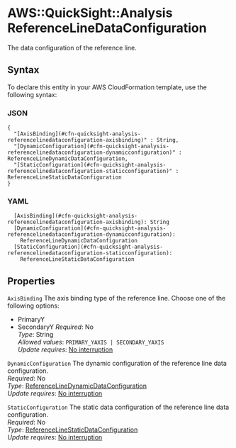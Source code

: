 # AWS::QuickSight::Analysis ReferenceLineDataConfiguration<a name="aws-properties-quicksight-analysis-referencelinedataconfiguration"></a>

The data configuration of the reference line\.

## Syntax<a name="aws-properties-quicksight-analysis-referencelinedataconfiguration-syntax"></a>

To declare this entity in your AWS CloudFormation template, use the following syntax:

### JSON<a name="aws-properties-quicksight-analysis-referencelinedataconfiguration-syntax.json"></a>

```
{
  "[AxisBinding](#cfn-quicksight-analysis-referencelinedataconfiguration-axisbinding)" : String,
  "[DynamicConfiguration](#cfn-quicksight-analysis-referencelinedataconfiguration-dynamicconfiguration)" : ReferenceLineDynamicDataConfiguration,
  "[StaticConfiguration](#cfn-quicksight-analysis-referencelinedataconfiguration-staticconfiguration)" : ReferenceLineStaticDataConfiguration
}
```

### YAML<a name="aws-properties-quicksight-analysis-referencelinedataconfiguration-syntax.yaml"></a>

```
  [AxisBinding](#cfn-quicksight-analysis-referencelinedataconfiguration-axisbinding): String
  [DynamicConfiguration](#cfn-quicksight-analysis-referencelinedataconfiguration-dynamicconfiguration):
    ReferenceLineDynamicDataConfiguration
  [StaticConfiguration](#cfn-quicksight-analysis-referencelinedataconfiguration-staticconfiguration):
    ReferenceLineStaticDataConfiguration
```

## Properties<a name="aws-properties-quicksight-analysis-referencelinedataconfiguration-properties"></a>

`AxisBinding` <a name="cfn-quicksight-analysis-referencelinedataconfiguration-axisbinding"></a>
The axis binding type of the reference line\. Choose one of the following options:

- PrimaryY
- SecondaryY
  _Required_: No  
  _Type_: String  
  _Allowed values_: `PRIMARY_YAXIS | SECONDARY_YAXIS`  
  _Update requires_: [No interruption](https://docs.aws.amazon.com/AWSCloudFormation/latest/UserGuide/using-cfn-updating-stacks-update-behaviors.html#update-no-interrupt)

`DynamicConfiguration` <a name="cfn-quicksight-analysis-referencelinedataconfiguration-dynamicconfiguration"></a>
The dynamic configuration of the reference line data configuration\.  
_Required_: No  
_Type_: [ReferenceLineDynamicDataConfiguration](aws-properties-quicksight-analysis-referencelinedynamicdataconfiguration.md)  
_Update requires_: [No interruption](https://docs.aws.amazon.com/AWSCloudFormation/latest/UserGuide/using-cfn-updating-stacks-update-behaviors.html#update-no-interrupt)

`StaticConfiguration` <a name="cfn-quicksight-analysis-referencelinedataconfiguration-staticconfiguration"></a>
The static data configuration of the reference line data configuration\.  
_Required_: No  
_Type_: [ReferenceLineStaticDataConfiguration](aws-properties-quicksight-analysis-referencelinestaticdataconfiguration.md)  
_Update requires_: [No interruption](https://docs.aws.amazon.com/AWSCloudFormation/latest/UserGuide/using-cfn-updating-stacks-update-behaviors.html#update-no-interrupt)
